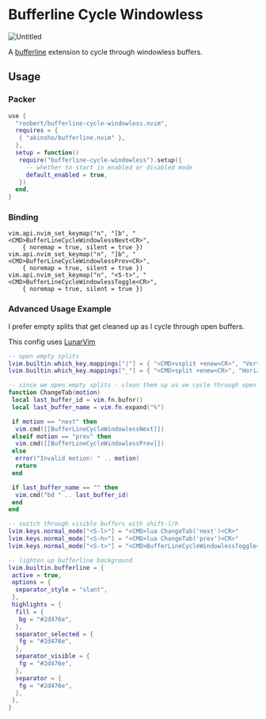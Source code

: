 # Bufferline Cycle Windowless

![Untitled](https://user-images.githubusercontent.com/226654/208321256-c7c8e1cc-620e-4c67-bf08-7bb793f8c9ff.gif)

A [bufferline](https://github.com/akinsho/bufferline.nvim) extension to cycle through windowless buffers.

## Usage

### Packer

```lua
use {
  "roobert/bufferline-cycle-windowless.nvim",
  requires = {
   { "akinsho/bufferline.nvim" },
  },
  setup = function()
   require("bufferline-cycle-windowless").setup({
     -- whether to start in enabled or disabled mode
     default_enabled = true,
   })
  end,
}
```

### Binding

```
vim.api.nvim_set_keymap("n", "[b", "<CMD>BufferLineCycleWindowlessNext<CR>",
    { noremap = true, silent = true })
vim.api.nvim_set_keymap("n", "]b", "<CMD>BufferLineCycleWindowlessPrev<CR>",
    { noremap = true, silent = true })
vim.api.nvim_set_keymap("n", "<S-t>", "<CMD>BufferLineCycleWindowlessToggle<CR>",
    { noremap = true, silent = true })
```

### Advanced Usage Example

I prefer empty splits that get cleaned up as I cycle through open buffers.

This config uses [LunarVim](https://github.com/lunarvim/lunarvim)

``` lua
-- open empty splits
lvim.builtin.which_key.mappings["|"] = { "<CMD>vsplit +enew<CR>", "Vertical split" }
lvim.builtin.which_key.mappings["_"] = { "<CMD>split +enew<CR>", "Horizontal split" }

-- since we open empty splits - clean them up as we cycle through open buffers
function ChangeTab(motion)
 local last_buffer_id = vim.fn.bufnr()
 local last_buffer_name = vim.fn.expand("%")

 if motion == "next" then
  vim.cmd([[BufferLineCycleWindowlessNext]])
 elseif motion == "prev" then
  vim.cmd([[BufferLineCycleWindowlessPrev]])
 else
  error("Invalid motion: " .. motion)
  return
 end

 if last_buffer_name == "" then
  vim.cmd("bd " .. last_buffer_id)
 end
end

-- switch through visible buffers with shift-l/h
lvim.keys.normal_mode["<S-l>"] = "<CMD>lua ChangeTab('next')<CR>"
lvim.keys.normal_mode["<S-h>"] = "<CMD>lua ChangeTab('prev')<CR>"
lvim.keys.normal_mode["<S-t>"] = "<CMD>BufferLineCycleWindowlessToggle<CR>"

-- lighten up bufferline background
lvim.builtin.bufferline = {
 active = true,
 options = {
  separator_style = "slant",
 },
 highlights = {
  fill = {
   bg = "#2d476e",
  },
  separator_selected = {
   fg = "#2d476e",
  },
  separator_visible = {
   fg = "#2d476e",
  },
  separator = {
   fg = "#2d476e",
  },
 },
}
```
